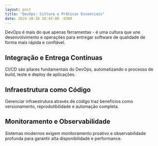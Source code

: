 ```yaml
---
layout: post
title: "DevOps: Cultura e Práticas Essenciais"
date: 2024-10-28 16:45:00 -0300
---
```


DevOps é mais do que apenas ferramentas - é uma cultura que une desenvolvimento e operações para entregar software de qualidade de forma mais rápida e confiável.

## Integração e Entrega Contínuas

CI/CD são pilares fundamentais do DevOps, automatizando o processo de build, teste e deploy de aplicações.

## Infraestrutura como Código

Gerenciar infraestrutura através de código traz benefícios como versionamento, reprodutibilidade e automação completa.

## Monitoramento e Observabilidade

Sistemas modernos exigem monitoramento proativo e observabilidade profunda para garantir alta disponibilidade e performance.
